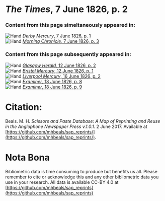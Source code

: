 # *The Times*, 7 June 1826, p. 2  
  
### Content from this page simeltaneously appeared in:  
![Hand](http://scissorsandpaste.net/wp-content/uploads/2017/06/smallhandpointer.png) [*Derby Mercury*, 7 June 1826, p. 1](https://mhbeals.github.io/sap_html/Derby-Mercury/Derby-Mercury-7-June-1826-p-1)  
![Hand](http://scissorsandpaste.net/wp-content/uploads/2017/06/smallhandpointer.png) [*Morning Chronicle*, 7 June 1826, p. 3](https://mhbeals.github.io/sap_html/Morning-Chronicle/Morning-Chronicle-7-June-1826-p-3)  
  
### Content from this page subsequently appeared in:  
![Hand](http://scissorsandpaste.net/wp-content/uploads/2017/06/smallhandpointer.png) [*Glasgow Herald*, 12 June 1826, p. 2](https://mhbeals.github.io/sap_html/Glasgow-Herald/Glasgow-Herald-12-June-1826-p-2)  
![Hand](http://scissorsandpaste.net/wp-content/uploads/2017/06/smallhandpointer.png) [*Bristol Mercury*, 12 June 1826, p. 1](https://mhbeals.github.io/sap_html/Bristol-Mercury/Bristol-Mercury-12-June-1826-p-1)  
![Hand](http://scissorsandpaste.net/wp-content/uploads/2017/06/smallhandpointer.png) [*Liverpool Mercury*, 16 June 1826, p. 2](https://mhbeals.github.io/sap_html/Liverpool-Mercury/Liverpool-Mercury-16-June-1826-p-2)  
![Hand](http://scissorsandpaste.net/wp-content/uploads/2017/06/smallhandpointer.png) [*Examiner*, 18 June 1826, p. 8](https://mhbeals.github.io/sap_html/Examiner/Examiner-18-June-1826-p-8)  
![Hand](http://scissorsandpaste.net/wp-content/uploads/2017/06/smallhandpointer.png) [*Examiner*, 18 June 1826, p. 9](https://mhbeals.github.io/sap_html/Examiner/Examiner-18-June-1826-p-9)  


# Citation: 

Beals. M. H. *Scissors and Paste Database: A Map of Reprinting and Reuse in the Anglophone Newspaper Press v.1.0.1.* 2 June 2017. Available at [https://github.com/mhbeals/sap_reprints/](https://github.com/mhbeals/sap_reprints/). 

# Nota Bona

Bibliometric data is time consuming to produce but benefits us all. Please remember to cite or acknowledge this and any other bibliometric data you use in your research. All data is available CC-BY 4.0 at [https://github.com/mhbeals/sap_reprints](https://github.com/mhbeals/sap_reprints)